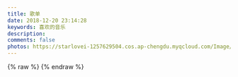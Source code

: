 ```yaml
---
title: 歌单
date: 2018-12-20 23:14:28
keywords: 喜欢的音乐
description: 
comments: false
photos: https://starlovei-1257629504.cos.ap-chengdu.myqcloud.com/Image/music.png
---
```

{% raw %}
<meting-js
  server="netease"
  type="playlist"
  id="104369664"
  mutex="true">
</meting-js>
{% endraw %}